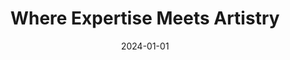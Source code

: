 ---
title: "Where Expertise Meets Artistry"
description: "Learn about Still Time Beauty's founder, a Board Certified Nurse Practitioner with surgical precision background specializing in medical aesthetics in Boulder, CO."
keywords: "Nurse Practitioner Boulder, medical aesthetics credentials, surgical precision, facial rejuvenation expert"
date: 2024-01-01
type: "page"
layout: "about"
---